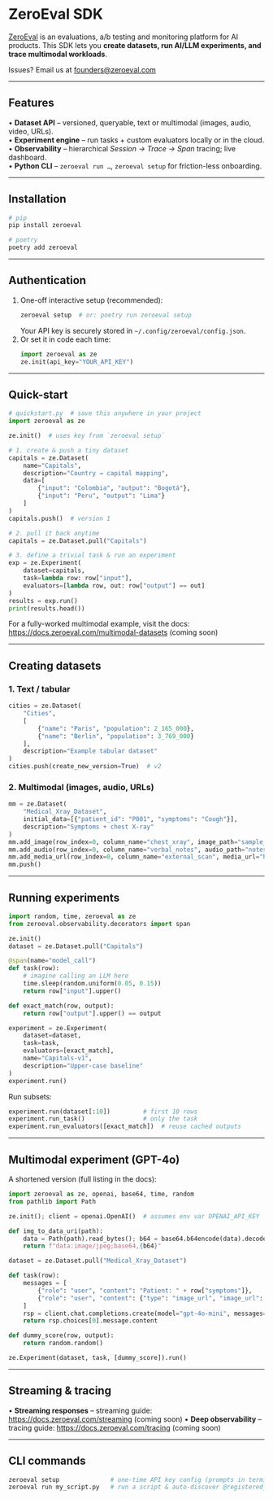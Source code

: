 # ZeroEval SDK

[ZeroEval](https://zeroeval.com) is an evaluations, a/b testing and monitoring platform for AI products. This SDK lets you **create datasets, run AI/LLM experiments, and trace multimodal workloads**.

Issues? Email us at [founders@zeroeval.com](mailto:founders@zeroeval.com)

---

## Features

• **Dataset API** – versioned, queryable, text or multimodal (images, audio, video, URLs).  
• **Experiment engine** – run tasks + custom evaluators locally or in the cloud.  
• **Observability** – hierarchical _Session → Trace → Span_ tracing; live dashboard.  
• **Python CLI** – `zeroeval run …`, `zeroeval setup` for friction-less onboarding.

---

## Installation

```bash
# pip
pip install zeroeval

# poetry
poetry add zeroeval
```

---

## Authentication

1. One-off interactive setup (recommended):
   ```bash
   zeroeval setup  # or: poetry run zeroeval setup
   ```
   Your API key is securely stored in `~/.config/zeroeval/config.json`.
2. Or set it in code each time:
   ```python
   import zeroeval as ze
   ze.init(api_key="YOUR_API_KEY")
   ```

---

## Quick-start

```python
# quickstart.py  # save this anywhere in your project
import zeroeval as ze

ze.init()  # uses key from `zeroeval setup`

# 1. create & push a tiny dataset
capitals = ze.Dataset(
    name="Capitals",
    description="Country → capital mapping",
    data=[
        {"input": "Colombia", "output": "Bogotá"},
        {"input": "Peru", "output": "Lima"}
    ]
)
capitals.push()  # version 1

# 2. pull it back anytime
capitals = ze.Dataset.pull("Capitals")

# 3. define a trivial task & run an experiment
exp = ze.Experiment(
    dataset=capitals,
    task=lambda row: row["input"],
    evaluators=[lambda row, out: row["output"] == out]
)
results = exp.run()
print(results.head())
```

For a fully-worked multimodal example, visit the docs: https://docs.zeroeval.com/multimodal-datasets (coming soon)

---

## Creating datasets

### 1. Text / tabular

```python
cities = ze.Dataset(
    "Cities",
    [
        {"name": "Paris", "population": 2_165_000},
        {"name": "Berlin", "population": 3_769_000}
    ],
    description="Example tabular dataset"
)
cities.push(create_new_version=True)  # v2
```

### 2. Multimodal (images, audio, URLs)

```python
mm = ze.Dataset(
    "Medical_Xray_Dataset",
    initial_data=[{"patient_id": "P001", "symptoms": "Cough"}],
    description="Symptoms + chest X-ray"
)
mm.add_image(row_index=0, column_name="chest_xray", image_path="sample_images/p001.jpg")
mm.add_audio(row_index=0, column_name="verbal_notes", audio_path="notes/p001.wav")
mm.add_media_url(row_index=0, column_name="external_scan", media_url="https://example.com/scan.jpg", media_type="image")
mm.push()
```

---

## Running experiments

```python
import random, time, zeroeval as ze
from zeroeval.observability.decorators import span

ze.init()
dataset = ze.Dataset.pull("Capitals")

@span(name="model_call")
def task(row):
    # imagine calling an LLM here
    time.sleep(random.uniform(0.05, 0.15))
    return row["input"].upper()

def exact_match(row, output):
    return row["output"].upper() == output

experiment = ze.Experiment(
    dataset=dataset,
    task=task,
    evaluators=[exact_match],
    name="Capitals-v1",
    description="Upper-case baseline"
)
experiment.run()
```

Run subsets:

```python
experiment.run(dataset[:10])         # first 10 rows
experiment.run_task()                # only the task
experiment.run_evaluators([exact_match])  # reuse cached outputs
```

---

## Multimodal experiment (GPT-4o)

A shortened version (full listing in the docs):

```python
import zeroeval as ze, openai, base64, time, random
from pathlib import Path

ze.init(); client = openai.OpenAI()  # assumes env var OPENAI_API_KEY

def img_to_data_uri(path):
    data = Path(path).read_bytes(); b64 = base64.b64encode(data).decode()
    return f"data:image/jpeg;base64,{b64}"

dataset = ze.Dataset.pull("Medical_Xray_Dataset")

def task(row):
    messages = [
        {"role": "user", "content": "Patient: " + row["symptoms"]},
        {"role": "user", "content": {"type": "image_url", "image_url": {"url": img_to_data_uri(row["chest_xray"]) }}}
    ]
    rsp = client.chat.completions.create(model="gpt-4o-mini", messages=messages)
    return rsp.choices[0].message.content

def dummy_score(row, output):
    return random.random()

ze.Experiment(dataset, task, [dummy_score]).run()
```

---

## Streaming & tracing

• **Streaming responses** – streaming guide: https://docs.zeroeval.com/streaming (coming soon)
• **Deep observability** – tracing guide: https://docs.zeroeval.com/tracing (coming soon)

---

## CLI commands

```bash
zeroeval setup              # one-time API key config (prompts in terminal)
zeroeval run my_script.py   # run a script & auto-discover @registered_experiments
```
